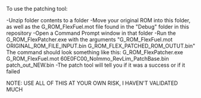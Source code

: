 To use the patching tool:

-Unzip folder contents to a folder
-Move your original ROM into this folder, as well as the G_ROM_FlexFuel.mot file found in the "Debug" folder in this repository
-Open a Command Prompt window in that folder
-Run the G_ROM_FlexPatcher.exe with the arguments "G_ROM_FlexFuel.mot ORIGINAL_ROM_FILE_INPUT.bin G_ROM_FLEX_PATCHED_ROM_OUTUT.bin" The command should look something like this: G_ROM_FlexPatcher.exe G_ROM_FlexFuel.mot 60E0FC00_NoImmo_RevLim_PatchBase.bin patch_out_NEW.bin
-The patch tool will tell you if it was a success or if it failed


NOTE: USE ALL OF THIS AT YOUR OWN RISK, I HAVEN'T VALIDATED MUCH
